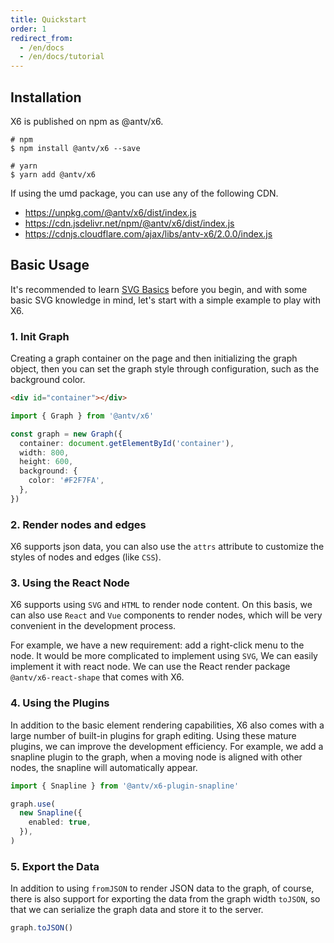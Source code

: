 ```yaml
---
title: Quickstart
order: 1
redirect_from:
  - /en/docs
  - /en/docs/tutorial
---
```


## Installation

X6 is published on npm as @antv/x6.

```shell
# npm
$ npm install @antv/x6 --save

# yarn
$ yarn add @antv/x6
```

If using the umd package, you can use any of the following CDN.

- https://unpkg.com/@antv/x6/dist/index.js
- https://cdn.jsdelivr.net/npm/@antv/x6/dist/index.js
- https://cdnjs.cloudflare.com/ajax/libs/antv-x6/2.0.0/index.js

## Basic Usage

It's recommended to learn [SVG Basics](https://codepen.io/HunorMarton/full/PoGbgqj) before you begin, and with some basic SVG knowledge in mind, let's start with a simple example to play with X6.

### 1. Init Graph

Creating a graph container on the page and then initializing the graph object, then you can set the graph style through configuration, such as the background color.

```html
<div id="container"></div>
```

```ts
import { Graph } from '@antv/x6'

const graph = new Graph({
  container: document.getElementById('container'),
  width: 800,
  height: 600,
  background: {
    color: '#F2F7FA',
  },
})
```

### 2. Render nodes and edges

X6 supports json data, you can also use the `attrs` attribute to customize the styles of nodes and edges (like `CSS`).

<code id="helloworld" src="@/src/tutorial/getting-started/helloworld/index.tsx"></code>

### 3. Using the React Node

X6 supports using `SVG` and `HTML` to render node content. On this basis, we can also use `React` and `Vue` components to render nodes, which will be very convenient in the development process.

For example, we have a new requirement: add a right-click menu to the node. It would be more complicated to implement using `SVG`, We can easily implement it with react node. We can use the React render package `@antv/x6-react-shape` that comes with X6.

<code id="react-shape" src="@/src/tutorial/getting-started/react-shape/index.tsx"></code>

### 4. Using the Plugins

In addition to the basic element rendering capabilities, X6 also comes with a large number of built-in plugins for graph editing. Using these mature plugins, we can improve the development efficiency. For example, we add a snapline plugin to the graph, when a moving node is aligned with other nodes, the snapline will automatically appear.

```ts
import { Snapline } from '@antv/x6-plugin-snapline'

graph.use(
  new Snapline({
    enabled: true,
  }),
)
```

<code id="use-plugin" src="@/src/tutorial/getting-started/use-plugin/index.tsx"></code>

### 5. Export the Data

In addition to using `fromJSON` to render JSON data to the graph, of course, there is also support for exporting the data from the graph width `toJSON`, so that we can serialize the graph data and store it to the server.

```ts
graph.toJSON()
```

